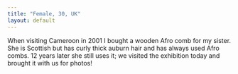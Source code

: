 ```yaml
---
title: "Female, 30, UK"
layout: default
---
```

When visiting Cameroon in 2001 I bought a wooden Afro comb for my sister. She is Scottish but has curly thick auburn hair and has always used Afro combs. 12 years later she still uses it; we visited the exhibition today and brought it with us for photos!
